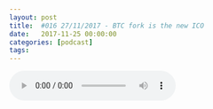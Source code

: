 ```yaml
---
layout: post
title:  #016 27/11/2017 - BTC fork is the new ICO
date:   2017-11-25 00:00:00
categories: [podcast]
tags:
---
```

<audio src='http://feeds.soundcloud.com/stream/361400153-la-bulle-crypto-016-27112017-btc-fork-is-the-new-ico.mp3' autoplay='false' controls='true' />

#016 27/11/2017 - BTC fork is the new ICO
Des questions à propos de l’épisode ? On a dit une bêtise ? Envie de partager et d’échanger ?
Rejoins nous sur notre communauté Telegram (https://t.me/joinchat/BPCby0LDFPYTUhYNDlILVg) ou par Twitter @labullecrypto.

Twitter twitter.com/labullecrypto 
RSS feeds.feedburner.com/labullecrypto
Telegram t.me/joinchat/BPCby0LDFPYTUhYNDlILVg
Soundcloud @la-bulle-crypto
iTunes itunes.apple.com/fr/podcast/la-bulle/id1281121446

Bitcoin Diamond
http://bitcoinist.com/another-bitcoin-diamond-launches/ 

Le premier fond mutuel des crypto monnaies a été créé en Europe par la firme TOBAM
http://bitcoinist.com/europe-is-launching-its-first-ever-bitcoin-mutual-fund/ 

Législation, petit tour de table
https://news.bitcoin.com/regulatory-round-up-south-korea-says-laissez-faire-zimbabwe-dislikes-and-singapore-to-regulate/
https://www.financemagnates.com/cryptocurrency/news/exclusive-isa-considering-regulating-icos-complete-ban-option/ 

Le socio-trading arrive dans la cryptomonnaie
https://coinidol.com/covesting-opens-crowdsale/ 

CryptoTraders: STEEM sur Coinrails le 29/11

Ce que dit Twitter: Blocktix
https://blocktix.io/

Soutenez le podcast:
BTC: 1F8mSBpdVSYbW7S5w5zaFRtPkJGAjneFVN
LTC: LgKsmiwozmhH4XixzP9iUzHR3DBGtCuo7F
ETH (et autres tokens): 0xe390d66441D0144fd54bd82Bff96B94E7620196f 

Intro/outro music: Cash Rules by Ari de Niro is licensed under a Attribution-NonCommercial 3.0 International License.

La Bulle Crypto est un podcast purement information à propos de l’univers des crypto monnaies. Toutes les information fournies durant cette épisode NE SONT PAS À PRENDRE COMME DES CONSEIL D’INVESTISSEMENT. La Bulle Crypto ne fournit pas de conseils d'investissement.

